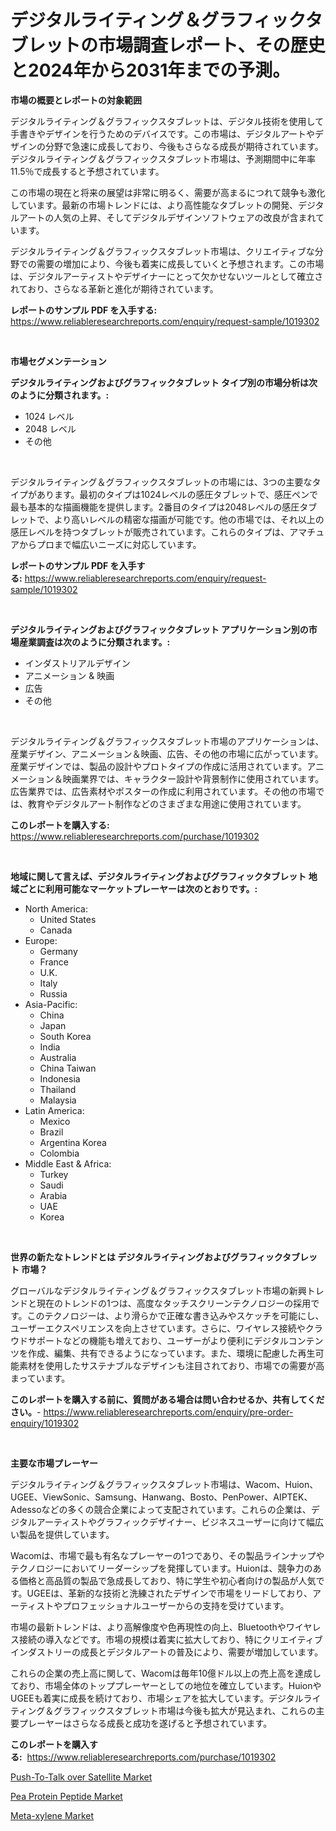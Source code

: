 <p><h1>デジタルライティング＆グラフィックタブレットの市場調査レポート、その歴史と2024年から2031年までの予測。</h1></p><p><strong>市場の概要とレポートの対象範囲</strong></p>
<p><p>デジタルライティング＆グラフィックスタブレットは、デジタル技術を使用して手書きやデザインを行うためのデバイスです。この市場は、デジタルアートやデザインの分野で急速に成長しており、今後もさらなる成長が期待されています。デジタルライティング＆グラフィックスタブレット市場は、予測期間中に年率11.5％で成長すると予想されています。</p><p>この市場の現在と将来の展望は非常に明るく、需要が高まるにつれて競争も激化しています。最新の市場トレンドには、より高性能なタブレットの開発、デジタルアートの人気の上昇、そしてデジタルデザインソフトウェアの改良が含まれています。</p><p>デジタルライティング＆グラフィックスタブレット市場は、クリエイティブな分野での需要の増加により、今後も着実に成長していくと予想されます。この市場は、デジタルアーティストやデザイナーにとって欠かせないツールとして確立されており、さらなる革新と進化が期待されています。</p></p>
<p><strong>レポートのサンプル PDF を入手する:</strong> <a href="https://www.reliableresearchreports.com/enquiry/request-sample/1019302">https://www.reliableresearchreports.com/enquiry/request-sample/1019302</a></p>
<p>&nbsp;</p>
<p><strong>市場セグメンテーション</strong></p>
<p><strong>デジタルライティングおよびグラフィックタブレット タイプ別の市場分析は次のように分類されます。:</strong></p>
<p><ul><li>1024 レベル</li><li>2048 レベル</li><li>その他</li></ul></p>
<p>&nbsp;</p>
<p><p>デジタルライティング＆グラフィックスタブレットの市場には、3つの主要なタイプがあります。最初のタイプは1024レベルの感圧タブレットで、感圧ペンで最も基本的な描画機能を提供します。2番目のタイプは2048レベルの感圧タブレットで、より高いレベルの精密な描画が可能です。他の市場では、それ以上の感圧レベルを持つタブレットが販売されています。これらのタイプは、アマチュアからプロまで幅広いニーズに対応しています。</p></p>
<p><strong>レポートのサンプル PDF を入手する:</strong>&nbsp;<a href="https://www.reliableresearchreports.com/enquiry/request-sample/1019302">https://www.reliableresearchreports.com/enquiry/request-sample/1019302</a></p>
<p>&nbsp;</p>
<p><strong> デジタルライティングおよびグラフィックタブレット アプリケーション別の市場産業調査は次のように分類されます。:</strong></p>
<p><ul><li>インダストリアルデザイン</li><li>アニメーション & 映画</li><li>広告</li><li>その他</li></ul></p>
<p>&nbsp;</p>
<p><p>デジタルライティング＆グラフィックスタブレット市場のアプリケーションは、産業デザイン、アニメーション＆映画、広告、その他の市場に広がっています。産業デザインでは、製品の設計やプロトタイプの作成に活用されています。アニメーション＆映画業界では、キャラクター設計や背景制作に使用されています。広告業界では、広告素材やポスターの作成に利用されています。その他の市場では、教育やデジタルアート制作などのさまざまな用途に使用されています。</p></p>
<p><strong>このレポートを購入する:</strong>&nbsp; <a href="https://www.reliableresearchreports.com/purchase/1019302">https://www.reliableresearchreports.com/purchase/1019302</a></p>
<p>&nbsp;</p>
<p><strong>地域に関して言えば、デジタルライティングおよびグラフィックタブレット 地域ごとに利用可能なマーケットプレーヤーは次のとおりです。:</strong></p>
<p><ul>
    <li>
        North America:
        <ul>
            <li>United States</li>
            <li>Canada</li>
        </ul>
    </li>
    <li>
        Europe:
        <ul>
            <li>Germany</li>
            <li>France</li>
            <li>U.K.</li>
            <li>Italy</li>
            <li>Russia</li>
        </ul>
    </li>
    <li>
        Asia-Pacific:
        <ul>
            <li>China</li>
            <li>Japan</li>
            <li>South Korea</li>
            <li>India</li>
            <li>Australia</li>
            <li>China Taiwan</li>
            <li>Indonesia</li>
            <li>Thailand</li>
            <li>Malaysia</li>
        </ul>
    </li>
    <li>
        Latin America:
        <ul>
            <li>Mexico</li>
            <li>Brazil</li>
            <li>Argentina Korea</li>
            <li>Colombia</li>
        </ul>
    </li>
    <li>
        Middle East & Africa:
        <ul>
            <li>Turkey</li>
            <li>Saudi</li>
            <li>Arabia</li>
            <li>UAE</li>
            <li>Korea</li>
        </ul>
    </li>
    </ul></p>
<p>&nbsp;</p>
<p><strong>世界の新たなトレンドとは デジタルライティングおよびグラフィックタブレット 市場？</strong></p>
<p><p>グローバルなデジタルライティング＆グラフィックスタブレット市場の新興トレンドと現在のトレンドの1つは、高度なタッチスクリーンテクノロジーの採用です。このテクノロジーは、より滑らかで正確な書き込みやスケッチを可能にし、ユーザーエクスペリエンスを向上させています。さらに、ワイヤレス接続やクラウドサポートなどの機能も増えており、ユーザーがより便利にデジタルコンテンツを作成、編集、共有できるようになっています。また、環境に配慮した再生可能素材を使用したサステナブルなデザインも注目されており、市場での需要が高まっています。</p></p>
<p><strong>このレポートを購入する前に、質問がある場合は問い合わせるか、共有してください。</strong>- <a href="https://www.reliableresearchreports.com/enquiry/pre-order-enquiry/1019302">https://www.reliableresearchreports.com/enquiry/pre-order-enquiry/1019302</a></p>
<p>&nbsp;</p>
<p><strong>主要な市場プレーヤー</strong></p>
<p><p>デジタルライティング＆グラフィックスタブレット市場は、Wacom、Huion、UGEE、ViewSonic、Samsung、Hanwang、Bosto、PenPower、AIPTEK、Adessoなどの多くの競合企業によって支配されています。これらの企業は、デジタルアーティストやグラフィックデザイナー、ビジネスユーザーに向けて幅広い製品を提供しています。</p><p>Wacomは、市場で最も有名なプレーヤーの1つであり、その製品ラインナップやテクノロジーにおいてリーダーシップを発揮しています。Huionは、競争力のある価格と高品質の製品で急成長しており、特に学生や初心者向けの製品が人気です。UGEEは、革新的な技術と洗練されたデザインで市場をリードしており、アーティストやプロフェッショナルユーザーからの支持を受けています。</p><p>市場の最新トレンドは、より高解像度や色再現性の向上、Bluetoothやワイヤレス接続の導入などです。市場の規模は着実に拡大しており、特にクリエイティブインダストリーの成長とデジタルアートの普及により、需要が増加しています。</p><p>これらの企業の売上高に関して、Wacomは毎年10億ドル以上の売上高を達成しており、市場全体のトッププレーヤーとしての地位を確立しています。HuionやUGEEも着実に成長を続けており、市場シェアを拡大しています。デジタルライティング＆グラフィックスタブレット市場は今後も拡大が見込まれ、これらの主要プレーヤーはさらなる成長と成功を遂げると予想されています。</p></p>
<p><strong>このレポートを購入する:</strong>&nbsp;&nbsp;<a href="https://www.reliableresearchreports.com/purchase/1019302">https://www.reliableresearchreports.com/purchase/1019302</a></p>
<p><p><a href="https://view.publitas.com/reportprime-1/push-to-talk-over-satellite-market-offer-valuable-insights-into-market-size-market-share-market-trends-and-projections-spanning-from-2023-to-2030/">Push-To-Talk over Satellite Market</a></p><p><a href="https://github.com/Sarissaschmalingtr6fz2739/Market-Research-Report-List-1/blob/main/pea-protein-peptide-market.md">Pea Protein Peptide Market</a></p><p><a href="https://view.publitas.com/reportprime-1/meta-xylene-market-furnish-information-about-market-size-market-share-market-dynamics-and-projections-spanning-from-2023-to-2030/">Meta-xylene Market</a></p></p>
